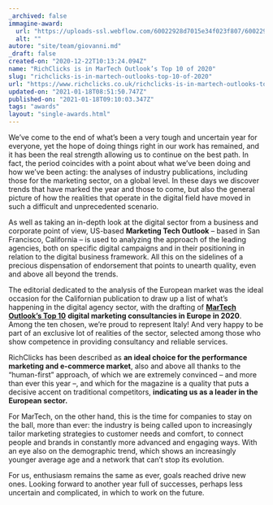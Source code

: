 ```yaml
---
_archived: false
immagine-award:
  url: "https://uploads-ssl.webflow.com/60022928d7015e34f023f807/60022928d7015e023d23fbbd_richclicks-martech-outlook.jpg"
  alt: ""
autore: "site/team/giovanni.md"
_draft: false
created-on: "2020-12-22T10:13:24.094Z"
name: "RichClicks is in MarTech Outlook’s Top 10 of 2020"
slug: "richclicks-is-in-martech-outlooks-top-10-of-2020"
url: "https://www.richclicks.co.uk/richclicks-is-in-martech-outlooks-top-10-of-2020/"
updated-on: "2021-01-18T08:51:50.747Z"
published-on: "2021-01-18T09:10:03.347Z"
tags: "awards"
layout: "single-awards.html"
---
```


We’ve come to the end of what’s been a very tough and uncertain year for everyone, yet the hope of doing things right in our work has remained, and it has been the real strength allowing us to continue on the best path. In fact, the period coincides with a point about what we’ve been doing and how we’ve been acting: the analyses of industry publications, including those for the marketing sector, on a global level. In these days we discover trends that have marked the year and those to come, but also the general picture of how the realities that operate in the digital field have moved in such a difficult and unprecedented scenario.

As well as taking an in-depth look at the digital sector from a business and corporate point of view, US-based **Marketing Tech Outlook** – based in San Francisco, California – is used to analyzing the approach of the leading agencies, both on specific digital campaigns and in their positioning in relation to the digital business framework. All this on the sidelines of a precious dispensation of endorsement that points to unearth quality, even and above all beyond the trends.

The editorial dedicated to the analysis of the European market was the ideal occasion for the Californian publication to draw up a list of what’s happening in the digital agency sector, with the drafting of [**MarTech Outlook’s Top 10**](https://digital-marketing-europe.martechoutlook.com/vendors/top-digital-marketing-consulting-services-companies-in-europe.html) **digital marketing consultancies in Europe in 2020**. Among the ten chosen, we’re proud to represent Italy! And very happy to be part of an exclusive lot of realities of the sector, selected among those who show competence in providing consultancy and reliable services.

RichClicks has been described as **an ideal choice for the performance marketing and e-commerce market**, also and above all thanks to the “human-first” approach, of which we are extremely convinced – and more than ever this year –, and which for the magazine is a quality that puts a decisive accent on traditional competitors, **indicating us as a leader in the European sector.**

For MarTech, on the other hand, this is the time for companies to stay on the ball, more than ever: the industry is being called upon to increasingly tailor marketing strategies to customer needs and comfort, to connect people and brands in constantly more advanced and engaging ways. With an eye also on the demographic trend, which shows an increasingly younger average age and a network that can’t stop its evolution.

For us, enthusiasm remains the same as ever, goals reached drive new ones. Looking forward to another year full of successes, perhaps less uncertain and complicated, in which to work on the future.
